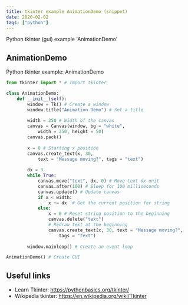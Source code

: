 ```yaml
---
title: tkinter example AnimationDemo (snippet)
date: 2020-02-02
tags: ["python"]
---
```

Python tkinter (gui) example 'AnimationDemo'


## AnimationDemo

Python tkinter example: AnimationDemo

```python
from tkinter import * # Import tkinter

class AnimationDemo:
    def __init__(self):
        window = Tk() # Create a window
        window.title("Animation Demo") # Set a title
        
        width = 250 # Width of the canvas
        canvas = Canvas(window, bg = "white", 
            width = 250, height = 50)
        canvas.pack()
        
        x = 0 # Starting x position
        canvas.create_text(x, 30, 
            text = "Message moving?", tags = "text")
        
        dx = 3
        while True:
            canvas.move("text", dx, 0) # Move text dx unit
            canvas.after(100) # Sleep for 100 milliseconds
            canvas.update() # Update canvas
            if x < width:
                x += dx  # Get the current position for string
            else:
                x = 0 # Reset string position to the beginning
                canvas.delete("text") 
                # Redraw text at the beginning
                canvas.create_text(x, 30, text = "Message moving?", 
                    tags = "text")
                
        window.mainloop() # Create an event loop

AnimationDemo() # Create GUI

```

## Useful links

- Learn Tkinter: https://pythonbasics.org/tkinter/
- Wikipedia tkinter: https://en.wikipedia.org/wiki/Tkinter

